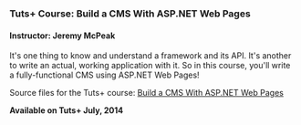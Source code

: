 ### Tuts+ Course: Build a CMS With ASP.NET Web Pages
#### Instructor: Jeremy McPeak

It's one thing to know and understand a framework and its API. It's another to write an actual, working application with it. So in this course, you'll write a fully-functional CMS using ASP.NET Web Pages!


Source files for the Tuts+ course: [Build a CMS With ASP.NET Web Pages](https://courses.tutsplus.com/courses/)

**Available on Tuts+ July, 2014**
